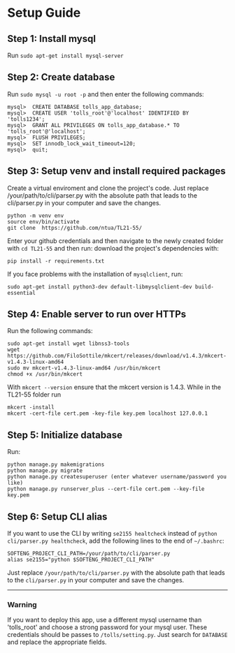 # Setup Guide

## Step 1: Install mysql
Run `sudo apt-get install mysql-server`


## Step 2: Create database

Run `sudo mysql -u root -p` and then enter the following commands:
```
mysql>  CREATE DATABASE tolls_app_database;
mysql>  CREATE USER 'tolls_root'@'localhost' IDENTIFIED BY 'tolls1234';
mysql>  GRANT ALL PRIVILEGES ON tolls_app_database.* TO 'tolls_root'@'localhost';
mysql>  FLUSH PRIVILEGES;
mysql>  SET innodb_lock_wait_timeout=120;
mysql>  quit;
```


## Step 3: Setup venv and install required packages
Create a virtual enviroment and clone the project's code. Just replace /your/path/to/cli/parser.py with the absolute path that leads to the cli/parser.py in your computer and save the changes.
```
python -m venv env
source env/bin/activate
git clone  https://github.com/ntua/TL21-55/
```
Enter your github credentials and then navigate to the newly created folder with `cd TL21-55` and then run: download the project's dependencies with:
```
pip install -r requirements.txt
```

If you face problems with the installation of `mysqlclient`, run:

```
sudo apt-get install python3-dev default-libmysqlclient-dev build-essential
```

## Step 4: Enable server to run over HTTPs
Run the following commands:
```
sudo apt-get install wget libnss3-tools
wget https://github.com/FiloSottile/mkcert/releases/download/v1.4.3/mkcert-v1.4.3-linux-amd64
sudo mv mkcert-v1.4.3-linux-amd64 /usr/bin/mkcert
chmod +x /usr/bin/mkcert
```
With `mkcert --version` ensure that the mkcert version is 1.4.3.
While in the TL21-55 folder run
```
mkcert -install
mkcert -cert-file cert.pem -key-file key.pem localhost 127.0.0.1
```

## Step 5: Initialize database
Run:
```
python manage.py makemigrations
python manage.py migrate
python manage.py createsuperuser (enter whatever username/password you like)
python manage.py runserver_plus --cert-file cert.pem --key-file key.pem
```


## Step 6: Setup CLI alias
If you want to use the CLI by writing `se2155 healtcheck` instead of `python cli/parser.py healthcheck`, add the following lines to the end of `~/.bashrc`:
```
SOFTENG_PROJECT_CLI_PATH=/your/path/to/cli/parser.py
alias se2155="python $SOFTENG_PROJECT_CLI_PATH"
```
Just replace `/your/path/to/cli/parser.py` with the absolute path that leads to the `cli/parser.py` in your computer and save the changes.

---
### Warning
If you want to deploy this app, use a different mysql username than 'tolls_root' and choose a strong password for your mysql user.
These credentials should be passes to `/tolls/setting.py`. Just search for `DATABASE` and replace the appropriate fields.
